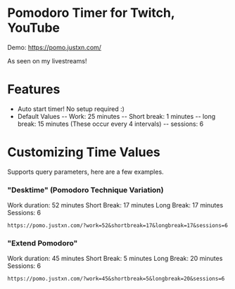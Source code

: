 
# Pomodoro Timer for Twitch, YouTube
Demo: https://pomo.justxn.com/

As seen on my livestreams! 

# Features
- Auto start timer! No setup required :)
- Default Values
-- Work: 25 minutes
-- Short break: 1 minutes
-- long break: 15 minutes (These occur every 4 intervals)
-- sessions: 6

# Customizing Time Values

Supports query parameters, here are a few examples.

### "Desktime" (Pomodoro Technique Variation)
Work duration: 52 minutes
Short Break: 17 minutes
Long Break: 17 minutes
Sessions: 6
```
https://pomo.justxn.com/?work=52&shortbreak=17&longbreak=17&sessions=6
```

### "Extend Pomodoro"
Work duration: 45 minutes
Short Break: 5 minutes
Long Break: 20 minutes
Sessions: 6
```
https://pomo.justxn.com/?work=45&shortbreak=5&longbreak=20&sessions=6
```

